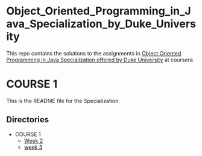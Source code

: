 # Object_Oriented_Programming_in_Java_Specialization_by_Duke_University
This repo contains the solutions to the assignments in [Object Oriented Programming in Java Specialization offered by Duke University](https://www.coursera.org/specializations/object-oriented-programming) at coursera<br>
# COURSE 1

This is the README file for the Specialization.

## Directories

* COURSE 1
    * [Week 2](./COURSE%201/Week%202)
    * [week 3](./COURSE%201/Week%203)
